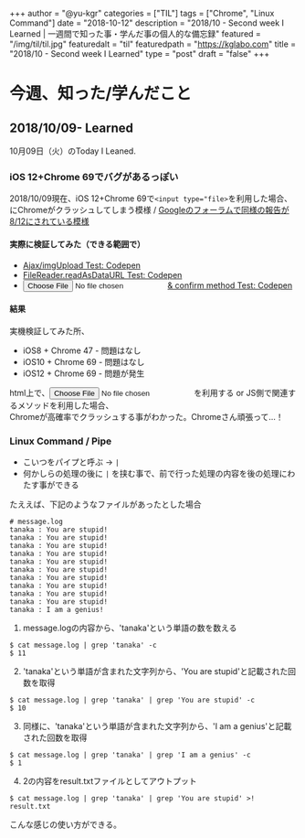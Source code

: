 +++
author = "@yu-kgr"
categories = ["TIL"]
tags = ["Chrome", "Linux Command"]
date = "2018-10-12"
description = "2018/10 - Second week I Learned | 一週間で知った事・学んだ事の個人的な備忘録"
featured = "/img/til/til.jpg"
featuredalt = "til"
featuredpath = "https://kglabo.com"
title = "2018/10 - Second week I Learned"
type = "post"
draft = "false"
+++

# 今週、知った/学んだこと

## 2018/10/09- Learned

10月09日（火）のToday I Leaned.

### iOS 12+Chrome 69でバグがあるっぽい

2018/10/09現在、iOS 12+Chrome 69で`<input type="file>`を利用した場合、  
にChromeがクラッシュしてしまう模様 / [Googleのフォーラムで同様の報告が8/12にされている模様](https://productforums.google.com/forum/#!topic/chrome/DAyZf0GM6Yg)

#### 実際に検証してみた（できる範囲で）

- [Ajax/imgUpload Test: Codepen](https://codepen.io/yu-kgr-the-sans/pen/GYrvWg)
- [FileReader.readAsDataURL Test: Codepen](https://codepen.io/yu-kgr-the-sans/pen/NOdwWJ)
- [<input type="file">& confirm method Test: Codepen](https://codepen.io/yu-kgr-the-sans/pen/pxRpyP)

#### 結果

実機検証してみた所、

- iOS8 + Chrome 47 - 問題はなし
- iOS10 + Chrome 69 - 問題はなし
- iOS12 + Chrome 69 - 問題が発生

html上で、<input type="file">を利用する or JS側で関連するメソッドを利用した場合、  
Chromeが高確率でクラッシュする事がわかった。Chromeさん頑張って…！

### Linux Command / Pipe

- こいつをパイプと呼ぶ → `|`
- 何かしらの処理の後に `|` を挟む事で、前で行った処理の内容を後の処理にわたす事ができる

たええば、下記のようなファイルがあったとした場合

```
# message.log
tanaka : You are stupid!
tanaka : You are stupid!
tanaka : You are stupid!
tanaka : You are stupid!
tanaka : You are stupid!
tanaka : You are stupid!
tanaka : You are stupid!
tanaka : You are stupid!
tanaka : You are stupid!
tanaka : You are stupid!
tanaka : I am a genius!
```

1. message.logの内容から、'tanaka'という単語の数を数える

```
$ cat message.log | grep 'tanaka' -c
$ 11
```

2. 'tanaka'という単語が含まれた文字列から、'You are stupid'と記載された回数を取得

```
$ cat message.log | grep 'tanaka' | grep 'You are stupid' -c
$ 10
```

3. 同様に、'tanaka'という単語が含まれた文字列から、'I am a genius'と記載された回数を取得

```
$ cat message.log | grep 'tanaka' | grep 'I am a genius' -c
$ 1
```

4. 2の内容をresult.txtファイルとしてアウトプット
```
$ cat message.log | grep 'tanaka' | grep 'You are stupid' >! result.txt
```

こんな感じの使い方ができる。
```
